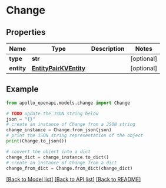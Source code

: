 # Change


## Properties

Name | Type | Description | Notes
------------ | ------------- | ------------- | -------------
**type** | **str** |  | [optional] 
**entity** | [**EntityPairKVEntity**](EntityPairKVEntity.md) |  | [optional] 

## Example

```python
from apollo_openapi.models.change import Change

# TODO update the JSON string below
json = "{}"
# create an instance of Change from a JSON string
change_instance = Change.from_json(json)
# print the JSON string representation of the object
print(Change.to_json())

# convert the object into a dict
change_dict = change_instance.to_dict()
# create an instance of Change from a dict
change_from_dict = Change.from_dict(change_dict)
```
[[Back to Model list]](../README.md#documentation-for-models) [[Back to API list]](../README.md#documentation-for-api-endpoints) [[Back to README]](../README.md)


